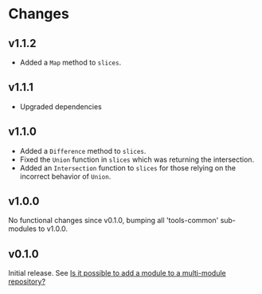 # Changes

## v1.1.2

- Added a `Map` method to `slices`.

## v1.1.1

- Upgraded dependencies

## v1.1.0

- Added a `Difference` method to `slices`.
- Fixed the `Union` function in `slices` which was returning the intersection.
- Added an `Intersection` function to `slices` for those relying on the
  incorrect behavior of `Union`.

## v1.0.0

No functional changes since v0.1.0, bumping all 'tools-common' sub-modules to
v1.0.0.

## v0.1.0

Initial release. See [Is it possible to add a module to a multi-module
repository?](https://github.com/golang/go/wiki/Modules#is-it-possible-to-add-a-module-to-a-multi-module-repository.)
